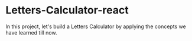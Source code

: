 # Letters-Calculator-react
In this project, let's build a Letters Calculator by applying the concepts we have learned till now.
